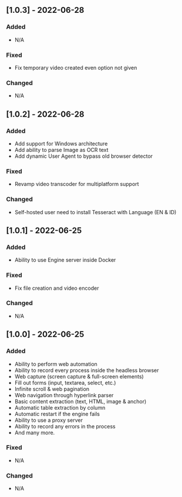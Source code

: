 ## [1.0.3] - 2022-06-28

### Added

- N/A

### Fixed

- Fix temporary video created even option not given

### Changed

- N/A


## [1.0.2] - 2022-06-28

### Added

- Add support for Windows architecture
- Add ability to parse Image as OCR text
- Add dynamic User Agent to bypass old browser detector

### Fixed

- Revamp video transcoder for multiplatform support

### Changed

- Self-hosted user need to install Tesseract with Language (EN & ID)

## [1.0.1] - 2022-06-25

### Added

- Ability to use Engine server inside Docker

### Fixed

- Fix file creation and video encoder

### Changed

- N/A

## [1.0.0] - 2022-06-25

### Added

- Ability to perform web automation
- Ability to record every process inside the headless browser
- Web capture (screen capture & full-screen elements)
- Fill out forms (input, textarea, select, etc.)
- Infinite scroll & web pagination
- Web navigation through hyperlink parser
- Basic content extraction (text, HTML, image & anchor)
- Automatic table extraction by column
- Automatic restart if the engine fails
- Ability to use a proxy server
- Ability to record any errors in the process
- And many more.

### Fixed

- N/A

### Changed

- N/A